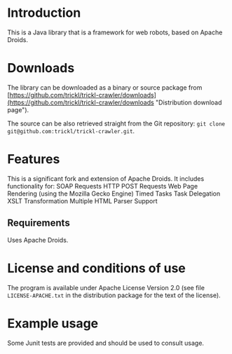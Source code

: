 Introduction
============
This is a Java library that is a framework for web robots, based on Apache Droids.

Downloads
=========
The library can be downloaded as a binary or source package from [https://github.com/trickl/trickl-crawler/downloads](https://github.com/trickl/trickl-crawler/downloads "Distribution download page").

The source can be also retrieved straight from the Git repository: `git clone git@github.com:trickl/trickl-crawler.git`.

Features
========
This is a significant fork and extension of Apache Droids.
It includes functionality for:
SOAP Requests
HTTP POST Requests
Web Page Rendering (using the Mozilla Gecko Engine)
Timed Tasks
Task Delegation
XSLT Transformation
Multiple HTML Parser Support

Requirements
------------
Uses Apache Droids.

License and conditions of use
=============================
The program is available under Apache License Version 2.0 (see file `LICENSE-APACHE.txt` in the distribution package for the text of the license).

Example usage
=============
Some Junit tests are provided and should be used to consult usage.
